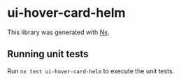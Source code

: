 # ui-hover-card-helm

This library was generated with [Nx](https://nx.dev).

## Running unit tests

Run `nx test ui-hover-card-helm` to execute the unit tests.
